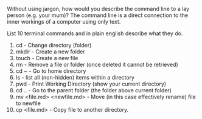 Without using jargon, how would you describe the command line to a lay person (e.g. your mum)?
The command line is a direct connection to the inner workings of a computer using only text.

List 10 terminal commands and in plain english describe what they do.
1. cd <directory name> - Change directory (folder)
2. mkdir <directory name> - Create a new folder
3. touch <filename> - Create a new file
4. rm <file or directory name> - Remove a file or folder (once deleted it cannot be retrieved)
5. cd ~ - Go to home directory
6. ls - list all (non-hidden) items within a directory
7. pwd - Print Working Directory (show your current directory)
8. cd .. - Go to the parent folder (the folder above current folder)
9. mv <file.md> <newfile.md> - Move (in this case effectively rename) file to newfile
10. cp <file.md> <directory> - Copy file to another directory.
